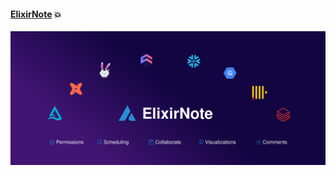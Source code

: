 #### [ElixirNote](https://elixirnote.github.io/elixir-web) 💥

![](/profile/elixir-ecosystem-v2.svg)
